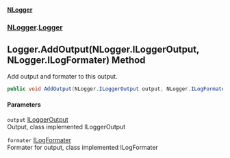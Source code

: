 #### [NLogger](./index.md 'index')
### [NLogger](./NLogger.md 'NLogger').[Logger](./NLogger-Logger.md 'NLogger.Logger')
## Logger.AddOutput(NLogger.ILoggerOutput, NLogger.ILogFormater) Method
Add output and formater to this output.  
```csharp
public void AddOutput(NLogger.ILoggerOutput output, NLogger.ILogFormater formater);
```
#### Parameters
<a name='NLogger-Logger-AddOutput(NLogger-ILoggerOutput_NLogger-ILogFormater)-output'></a>
`output` [ILoggerOutput](./NLogger-ILoggerOutput.md 'NLogger.ILoggerOutput')  
Output, class implemented ILoggerOutput  
  
<a name='NLogger-Logger-AddOutput(NLogger-ILoggerOutput_NLogger-ILogFormater)-formater'></a>
`formater` [ILogFormater](./NLogger-ILogFormater.md 'NLogger.ILogFormater')  
Formater for output, class implemented ILogFormater  
  
